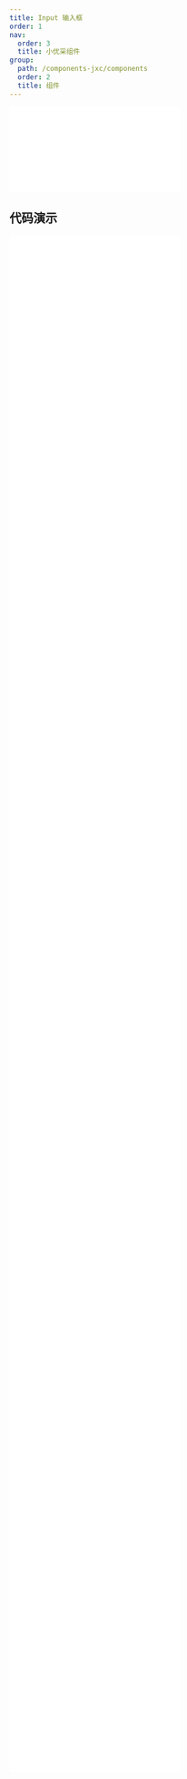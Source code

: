 ```yaml
---
title: Input 输入框
order: 1
nav:
  order: 3
  title: 小优采组件
group:
  path: /components-jxc/components
  order: 2
  title: 组件
---
```


<div>
<embed src="@docs-common/input/index.md"></embed>
</div>
        
## 代码演示

<Row gutter=8>

  <Col span=12>
    
  <div class="code-box"><embed src="@abiz-rc-jxc/input/demo/addon-input-jxc.md"></embed></div>
          
  <div class="code-box"><embed src="@abiz-rc-jxc/input/demo/allowClear-input-jxc.md"></embed></div>
          
  <div class="code-box"><embed src="@abiz-rc-jxc/input/demo/basic-input-jxc.md"></embed></div>
          
  <div class="code-box"><embed src="@abiz-rc-jxc/input/demo/borderless-input-jxc.md"></embed></div>
          
  <div class="code-box"><embed src="@abiz-rc-jxc/input/demo/password-input-input-jxc.md"></embed></div>
          
  <div class="code-box"><embed src="@abiz-rc-jxc/input/demo/search-input-input-jxc.md"></embed></div>
          
  <div class="code-box"><embed src="@abiz-rc-jxc/input/demo/size-input-jxc.md"></embed></div>
          
  <div class="code-box"><embed src="@abiz-rc-jxc/input/demo/textarea-resize-input-jxc.md"></embed></div>
          
  <div class="code-box"><embed src="@abiz-rc-jxc/input/demo/tooltip-input-jxc.md"></embed></div>
          
  </Col>
          
  <Col span=12>
    
  <div class="code-box"><embed src="@abiz-rc-jxc/input/demo/align-input-jxc.md"></embed></div>
          
  <div class="code-box"><embed src="@abiz-rc-jxc/input/demo/autosize-textarea-input-jxc.md"></embed></div>
          
  <div class="code-box"><embed src="@abiz-rc-jxc/input/demo/borderless-debug-input-jxc.md"></embed></div>
          
  <div class="code-box"><embed src="@abiz-rc-jxc/input/demo/group-input-jxc.md"></embed></div>
          
  <div class="code-box"><embed src="@abiz-rc-jxc/input/demo/presuffix-input-jxc.md"></embed></div>
          
  <div class="code-box"><embed src="@abiz-rc-jxc/input/demo/search-input-loading-input-jxc.md"></embed></div>
          
  <div class="code-box"><embed src="@abiz-rc-jxc/input/demo/textarea-input-jxc.md"></embed></div>
          
  <div class="code-box"><embed src="@abiz-rc-jxc/input/demo/textarea-show-count-input-jxc.md"></embed></div>
          
  </Col>
          
</Row>
        
<div><embed src="@docs-common/input/index-api.md"></embed><div>
        